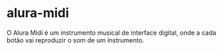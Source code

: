 # alura-midi
O Alura Midi é um instrumento musical de interface digital, onde a cada botão vai reproduzir o som de um instrumento.
